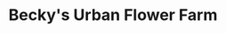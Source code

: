---
title: "Becky's Urban Flower Farm"
url: /indianapolis/beckys-urban-flower-farm/
shop: Blumen
---